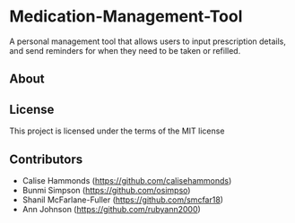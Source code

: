 # Medication-Management-Tool
A personal management tool that allows users to input prescription details, and send reminders for when they need to be taken or refilled.

## About


## License
This project is licensed under the terms of the MIT license

## Contributors
- Calise Hammonds (https://github.com/calisehammonds)
- Bunmi Simpson (https://github.com/osimpso)
- Shanil McFarlane-Fuller (https://github.com/smcfar18)
- Ann Johnson (https://github.com/rubyann2000)
